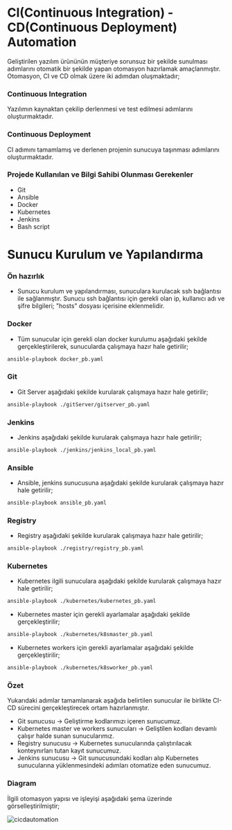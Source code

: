 # CI(Continuous Integration) - CD(Continuous Deployment) Automation
Geliştirilen yazılım ürününün müşteriye sorunsuz bir şekilde sunulması adımlarını otomatik bir şekilde yapan otomasyon hazırlamak amaçlanmıştır. Otomasyon, CI ve CD olmak üzere iki adımdan oluşmaktadır;

### Continuous Integration 
Yazılımın kaynaktan çekilip derlenmesi ve test edilmesi adımlarını oluşturmaktadır.

### Continuous Deployment
CI adımını tamamlamış ve derlenen projenin sunucuya taşınması adımlarını oluşturmaktadır.

### Projede Kullanılan ve Bilgi Sahibi Olunması Gerekenler
- Git
- Ansible
- Docker
- Kubernetes
- Jenkins
- Bash script

# Sunucu Kurulum ve Yapılandırma

### Ön hazırlık
- Sunucu kurulum ve yapılandırması, sunuculara kurulacak ssh bağlantısı ile sağlanmıştır. Sunucu ssh bağlantısı için gerekli olan ip, kullanıcı adı ve şifre bilgileri; "hosts" dosyası içerisine eklenmelidir.

### Docker

- Tüm sunucular için gerekli olan docker kurulumu aşağıdaki şekilde gerçekleştirilerek, sunucularda çalışmaya hazır hale getirilir;
```bash
ansible-playbook docker_pb.yaml
```

### Git
- Git Server aşağıdaki şekilde kurularak çalışmaya hazır hale getirilir;
```bash
ansible-playbook ./gitServer/gitserver_pb.yaml
```

### Jenkins
- Jenkins aşağıdaki şekilde kurularak çalışmaya hazır hale getirilir;
```bash
ansible-playbook ./jenkins/jenkins_local_pb.yaml
```

### Ansible
- Ansible, jenkins sunucusuna aşağıdaki şekilde kurularak çalışmaya hazır hale getirilir;
```bash
ansible-playbook ansible_pb.yaml
```

### Registry
- Registry aşağıdaki şekilde kurularak çalışmaya hazır hale getirilir;
```bash
ansible-playbook ./registry/registry_pb.yaml
```

### Kubernetes
- Kubernetes ilgili sunuculara aşağıdaki şekilde kurularak çalışmaya hazır hale getirilir;
```bash
ansible-playbook ./kubernetes/kubernetes_pb.yaml
```

- Kubernetes master için gerekli ayarlamalar aşağıdaki şekilde gerçekleştirilir;
```bash
ansible-playbook ./kubernetes/k8smaster_pb.yaml
```

- Kubernetes workers için gerekli ayarlamalar aşağıdaki şekilde gerçekleştirilir;
```bash
ansible-playbook ./kubernetes/k8sworker_pb.yaml
```

### Özet
Yukarıdaki adımlar tamamlanarak aşağıda belirtilen sunucular ile birlikte CI-CD sürecini gerçekleştirecek ortam hazırlanmıştır.
  - Git sunucusu -> Geliştirme kodlarımızı içeren sunucumuz.
  - Kubernetes master ve workers sunucuları -> Geliştilen kodları devamlı çalışır halde sunan sunucularımız.
  - Registry sunucusu -> Kubernetes sunucularında çalıştırılacak konteynırları tutan kayıt sunucumuz.
  - Jenkins sunucusu -> Git sunucusundaki kodları alıp Kubernetes sunucularına yüklenmesindeki adımları otomatize eden sunucumuz.


### Diagram
İlgili otomasyon yapısı ve işleyişi aşağıdaki şema üzerinde görselleştirilmiştir;

![cicdautomation](https://user-images.githubusercontent.com/16361055/89730380-b48e1e00-da46-11ea-9162-8922290e45f0.jpg)
